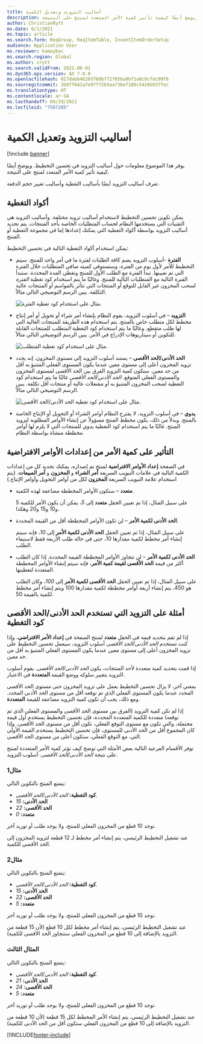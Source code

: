 ```yaml
---
title: أساليب التزويد وتعديل الكمية
description: يوفر هذا الموضوع معلومات حول أساليب التزويد في تحسين التخطيط. ويوضح أيضًا كيفية تأثير كمية الأمر المتعدد لمنتج على النتيجة.
author: ChristianRytt
ms.date: 6/1/2021
ms.topic: article
ms.search.form: ReqGroup, ReqItemTable, InventItemOrderSetup
audience: Application User
ms.reviewer: kamaybac
ms.search.region: Global
ms.author: crytt
ms.search.validFrom: 2021-06-01
ms.dyn365.ops.version: AX 7.0.0
ms.openlocfilehash: 017dabb46265769bf727056a9bf1a8c0cfdc99f6
ms.sourcegitcommit: 3b87f042a7e97f72b5aa73bef186c5426b937fec
ms.translationtype: HT
ms.contentlocale: ar-SA
ms.lasthandoff: 09/29/2021
ms.locfileid: "7567285"
---
```

# <a name="replenishment-methods-and-quantity-modification"></a>أساليب التزويد وتعديل الكمية

[!include [banner](../../includes/banner.md)]

يوفر هذا الموضوع معلومات حول أساليب التزويد في تحسين التخطيط. ويوضح أيضًا كيفية تأثير كمية الأمر المتعدد لمنتج على النتيجة.

تعرف أساليب التزويد أيضًا بأساليب التغطية وأساليب تغيير حجم الدفعة.

## <a name="coverage-codes"></a>أكواد التغطية

يمكن تكوين تحسين التخطيط لاستخدام أساليب تزويد مختلفة. وأساليب التزويد هي التقنيات التي يستخدمها النظام لحساب المتطلبات الخاصة بأحد المنتجات. يتم تحديد أساليب التزويد بواسطة أكواد التغطية التي يمكنك إعدادها إما في مجموعة التغطية أو المنتج.

يمكن استخدام أكواد التغطية التالية في تحسين التخطيط:

- **الفترة** -أسلوب التزويد يضم كافة الطلبات لفترة ما في أمر واحد للمنتج. سيتم التخطيط للأمر لأول يوم من الفترة، وستستوفي كميته صافي المتطلبات خلال الفترة التي تم تعيينها. تبدأ الفترة مع الطلب الأول للمنتج وتغطي المدة المحددة. ستبدأ الفترة التالية مع المتطلبات التالية للمنتج. وغالبًا ما يتم استخدام كود تغطية *الفترة* لسحب المخزون غير القابل للتوقع أو المنتجات التي تتأثر بالمواسم أو المنتجات عالية التكلفة. يبين الرسم التوضيحي التالي مثالاً.

    ![مثال على استخدام كود تغطية الفترة.](./media/coverage-code-period.png "مثال على استخدام كود تغطية الفترة")

- **التزويد** – في أسلوب التزويد، يقوم النظام بإنشاء أمر شراء أو تحويل أو أمر إنتاج مخطط لكل متطلب خاص بالمنتج. يتم استخدام هذه الطريقة للمنتجات الغالية التي لها طلب متقطع. وغالبًا ما يتم استخدام كود التغطية *المتطلب* للمنتجات القابلة للتكوين أو سيناريوهات الإدراج في الأمر. يبين الرسم التوضيحي التالي مثالاً.

    ![مثال على استخدام كود تغطية المتطلب.](./media/coverage-code-requirement.png "مثال على استخدام كود تغطية المتطلب")

- **الحد الأدنى/الحد الأقصى** – يستند أسلوب التزويد إلى مستوى المخزون. إنه يحدد تزويد المخزون أعلى إلى مستوى معين عندما يكون المستوى الفعلي المتنبؤ به أقل من حد معين. ستكون كمية التزويد الفرق بين الحد الأقصى لمستوى المخزون والمستوى الفعلي المتوقع. *الحد الأدني/الحد الأقصى* غالبًا ما يتم استخدام كود التغطية لسحب المخزون المتنبؤ به أو مشغلات عالية أو منتجات أقل تكلفة. يبين الرسم التوضيحي التالي مثالاً.

    ![مثال على استخدام كود تغطية الحد الأدنى/الحد الأقصى.](./media/coverage-code-min-max.png "مثال على استخدام كود تغطية الحد الأدنى/الحد الأقصى")

- **يدوي** – في أسلوب التزويد، لا يقترح النظام أوامر الشراء أو التحويل أو الإنتاج الخاصة بالمنتج. وبدلاً من ذلك، يكون مخطط المنتج مسؤولاً عن إنشاء الأوامر المطلوبة لتزويد المنتج. غالبًا ما يتم استخدام كود التغطية *يدوي* للمنتجات التي لا يلزم لها أوامر مخططة منشاة بواسطة النظام.

## <a name="impact-of-the-order-quantity-from-default-order-settings"></a>التأثير على كمية الأمر من إعدادات الأوامر الافتراضية

في الصفحة **إعداد الأوامر الافتراضية** لمنتج تم إصداره، يمكنك تحديد كل من إعدادات الكمية التالية في علامات التبويب السريعة **أمر الشراء** و **المخزون** و **أمر المبيعات**. (يتم استخدام علامة التبويب السريعة **المخزون** لكل من أوامر التحويل وأوامر الإنتاج.)

- **متعدد** – ستكون الأوامر المخططة مضاعفة لهذه الكمية.

    على سبيل المثال، إذا تم تعيين الحقل **متعدد** إلى *5*، يمكن أن يكون الأمر للكمية 5 و10 و15 و20 وهكذا.

- **الحد الأدنى لكمية الأمر** – لن تكون الأوامر المخططة أقل من القيمة المحددة.

    على سبيل المثال، إذا تم تعيين الحقل **الحد الأدنى لكمية الأمر** إلى *10*، فإنه سيتم إنشاء أمر مخطط لكمية مقدارها 10، حتى في حالة طلب الأربعة فقط لاستيفاء الطلب.

- **الحد الأدنى لكمية الأمر** – لن تتجاوز الأوامر المخططة القيمة المحددة. إذا كان الطلب أكثر من قيمة **الحد الأقصى لقيمة كمية الأمر**، فإنه سيتم إنشاء الأوامر المخططة المتعددة لتغطيتها.

    على سبيل المثال، إذا تم تعيين الحقل **الحد الأقصى لكمية الأمر** إلى *100*، وكان الطلب هو 450، يتم إنشاء أربعة أوامر مخططة لكمية مقدارها 100 ويتم إنشاء أمر مخطط لكمية بالقيمة 50.

## <a name="examples-of-replenishment-that-use-the-minmax-coverage-code"></a>أمثلة على التزويد التي تستخدم الحد الأدنى/الحد الأقصى كود التغطية

إذا لم تقم بتحديد قيمة في الحقل **متعدد** لمنتج الصفحة في **إعداد الأمر الافتراضي**، وإذا كنت تستخدم *الحد الأدنى/الحد الأقصى* أسلوب التزويد، سيعمل تحسين التخطيط على تزويد المخزون أعلى إلى مستوى معين عندما يكون المستوى الفعلي المتنبؤ به أقل من حد معين.

إذا قمت بتحديد كمية متعددة لأحد المنتجات، يكون *الحد الأدنى/الحد الأقصى.* يقوم أسلوب التزويد بتغيير سلوكه ووضع القيمة **المتعددة** في الاعتبار.

بمعني آخر، لا يزال تحسين التخطيط يعمل على تزويد المخزون حتى مستوى الحد الأقصى المحدد عندما يكون المستوى الفعلي الذي تم توقعه أقل من مستوى الحد الأدنى المحدد. ومع ذلك، يجب أن تكون كمية التزويد مضاعفة للقيمة **المتعددة**.

إذا لم تكن كمية التزويد (الفرق بين مستوى الحد الأقصى والمستوى الفعلي الذي تم توقعه) متعددة للكمية المتعددة المحددة، فإن تحسين التخطيط يستخدم أول قيمة محتملة، والتي تكون مع مستوى التوقع الفعلي، تكون أقل من مستوى الحد الأقصى. وإذا كان المجموع أقل من الحد الأدنى للمستوى، فإن تحسين التخطيط يستخدم القيمة الأولى التي، مع التوقع الفعلي، ستكون أعلى من مستوى الحد الأقصى.

توفر الأقسام الفرعية التالية بعض الأمثلة التي توضح كيف تؤثر كمية الأمر المتعددة لمنتج على نتيجة *الحد الأدنى/الحد الأقصى.* أسلوب التزويد.

### <a name="example-1"></a>مثال1

يتمتع المنتج بالتكوين التالي:

- **كود التغطية:** *الحد الأدنى/الحد الأقصى.*
- **الحد الأدنى:** *15*
- **الحد الأقصى:** *22*
- **متعدد:** *0*

توجد 10 قطع من المخزون الفعلي للمنتج، ولا يوجد طلب أو توريد آخر.

عند تشغيل التخطيط الرئيسي، يتم إنشاء أمر مخطط لـ 12 قطعة لتزويد المخزون إلى الحد الأقصى للكمية.

### <a name="example-2"></a>مثال2

يتمتع المنتج بالتكوين التالي:

- **كود التغطية:** *الحد الأدنى/الحد الأقصى.*
- **الحد الأدنى:** *15*
- **الحد الأقصى:** *22*
- **متعدد:** *5*

توجد 10 قطع من المخزون الفعلي للمنتج، ولا يوجد طلب أو توريد آخر.

عند تشغيل التخطيط الرئيسي، يتم إنشاء أمر مخطط لكل 10 قطع (لأن 15 قطعة من التزويد بالإضافة إلى 10 قطع من المخزون الفعلي ستتجاوز الحد الأقصى للكمية).

### <a name="example-3"></a>المثال الثالث

يتمتع المنتج بالتكوين التالي:

- **كود التغطية:** *الحد الأدنى/الحد الأقصى.*
- **الحد الأدنى:** *21*
- **الحد الأقصى:** *24*
- **متعدد:** *5*

توجد 10 قطع من المخزون الفعلي للمنتج، ولا يوجد طلب أو توريد آخر.

عند تشغيل التخطيط الرئيسي، يتم إنشاء الأمر المخطط لكل 15 قطعة (لأن 10 قطعة من التزويد بالإضافة إلى 10 قطع من المخزون الفعلي ستكون أقل من الحد الأدنى للكمية).

[!INCLUDE[footer-include](../../../includes/footer-banner.md)]
